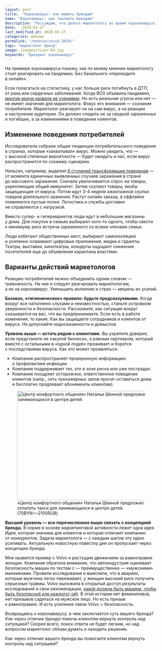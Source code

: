 ```yaml
---
layout: post
title:  "Коронавирус: как выжить брендам"
name: "Коронавирус: как (вы)жить брендам"
description: "Рассуждаю, что делать маркетологу во время коронавируса. Без банального «переходите в&nbsp;онлайн»."
date:   2020-03-27
last_modified_at: 2020-03-27
categories: мнение
permalink: "/mnenie/covid-2019/"
tags: "маркетолог бренд"
image: /images/tizer-64.jpg
keywords: "брендинг коронавирус"
---
```



<p>На&nbsp;примере коронавируса покажу, как по&nbsp;моему мнению маркетологу стоит реагировать на&nbsp;пандемию. Без банального «переходите в&nbsp;онлайн». </p>
<p>Если полагаться на&nbsp;статистику, у&nbsp;нас больше риск погибнуть в&nbsp;ДТП, от&nbsp;рака или сердечных заболеваний. Когда ВОЗ объявила пандемию, <a href="https://youtu.be/vu-hZsGC384" target="_blank" rel="noopener">многие врачи назвали ее&nbsp;учениями</a>. Но&nbsp;есть реальная угроза или нет&nbsp;— не&nbsp;имеет значения для маркетолога. Фокус его внимания&nbsp;— сознание потребителя. Маркетолог реагирует не&nbsp;на&nbsp;сам вирус, а&nbsp;на&nbsp;реакции и&nbsp;настроение аудитории. Он&nbsp;должен следить не&nbsp;за&nbsp;сводкой зараженных и&nbsp;погибших, а&nbsp;за&nbsp;изменениями в&nbsp;поведении клиентов. </p>
<h2>Изменение поведения потребителей </h2>
<p>Исследователи собрали общие тенденции потребительского поведения в&nbsp;странах, которые «захватывал» вирус. Можно увидеть, что&nbsp;— с&nbsp;высокой степенью вероятности&nbsp;— будет ожидать и&nbsp;нас, если вирус распространится по&nbsp;схожему сценарию. </p>
<p>Нильсен, например, выделил <a href="https://www.nielsen.com/ru/ru/insights/article/2020/covid-19-pokupki-v-karantine/" target="_blank" rel="noopener">6&nbsp;ступеней трансформации поведения</a>&nbsp;— от&nbsp;момента единичных выявленных случаев заражения в&nbsp;стране до&nbsp;массового заражения. Сначала увеличивается спрос на&nbsp;товары, укрепляющие общий иммунитет. Затем скупают товары, якобы защищающие от&nbsp;вируса. Потом идут <span class="noperenos">3-4</span> недели ажиотажной скупки товаров длительного хранения. Растут онлайн заказы, в&nbsp;оффлайне появляются пустые полки. Логистика и&nbsp;службы доставки не&nbsp;справляются с&nbsp;нагрузкой. </p>
<p>Вместо супер- и&nbsp;гипермаркетов люди идут в&nbsp;небольшие магазины у&nbsp;дома. Для покупок в&nbsp;семьях выбирают кого-то одного, чтобы свести к&nbsp;минимуму риск встречи зараженного со&nbsp;всеми членами семьи.</p>
<p>Люди избегают общественных мест, выбирают самоизоляцию и&nbsp;усиленно осваивают цифровые приложения, медиа и&nbsp;гаджеты. Театры, выставки, кинотеатры, концерты ощущают снижение посетителей еще до&nbsp;объявления карантина властями. </p>
<h2>Варианты действий маркетологов </h2>
<p>Реакцию потребителей можно объединить одним словом&nbsp;— тревожность. На&nbsp;нее и&nbsp;следует реагировать маркетологам, а&nbsp;не&nbsp;на&nbsp;коронавирус. Уменьшить волнение и&nbsp;страх&nbsp;— мишень их&nbsp;усилий. </p>
<p><strong>Базовое, «гигиеническое» правило: будьте предсказуемыми.</strong> Когда вокруг все наполнено слухами и&nbsp;неизвестностью, станьте островком уверенности и&nbsp;безопасности. Расскажите, как ситуация вокруг сказывается на&nbsp;вас, что вы&nbsp;предпринимаете. Если есть в&nbsp;работе изменения, то&nbsp;какие. Как вы защищаете сотрудников и клиентов от вируса. Не&nbsp;допускайте недосказанности и&nbsp;домыслов. </p>
<p><strong>Уровень выше&nbsp;— встать рядом с&nbsp;клиентами.</strong> Вы&nbsp;укрепите доверие, если предстанете не&nbsp;«акулой бизнеса», а&nbsp;равным партнером, который вместе с&nbsp;остальными в&nbsp;«одной лодке» проживает и&nbsp;борется с&nbsp;последствиями вируса. Как это может проявляться: </p>
<ul>
	<li>Компания распространяет проверенную информацию о&nbsp;профилактике инфекции.</li>
	<li>Компания поддерживает тех, кто в&nbsp;зоне риска или уже пострадал. </li>
	<li>Компания поощряет осторожное, ответственное поведение клиентов (напр., сеть тренажерных залов просит оставаться дома и&nbsp;бесплатно продлевает абонементы клиентам).</li>
 </ul>


 <div class="markedfield">
 	<figure>
 		<img src="https://res.cloudinary.com/bartoshevich/image/upload/q_auto,f_auto/v1585298184/site/sheina.jpg" alt="Центр комфортного общения» Натальи Шеиной предложил оплатить такси для занимающихся в&nbsp;центре детей. " width="600" height="360" />
 		<figcaption>
 			«Центр комфортного общения» Натальи Шеиной предложил оплатить такси для занимающихся в&nbsp;центре детей. (70BYN=~2100RUB)
 		</figcaption>
 	</figure>
 </div>


<p><strong>Высший уровень&nbsp;— все перечисленное выше связать с&nbsp;концепцией бренда.</strong> В&nbsp;норме в&nbsp;основе маркетинговой активности лежит одна идея. Идея, которая значима для клиентов и&nbsp;которая отличает компанию от&nbsp;конкурентов. Задача маркетолога&nbsp;— с&nbsp;каждым шагом эту идею усиливать. Актуальную новостную повестку дня он&nbsp;пропускает через концепцию бренда. </p>
<p>Мне нравится пример с&nbsp;Volvo и&nbsp;растущим движением за&nbsp;равноправие женщин. Компания обратила внимание, что автоиндустрия оценивает безопасность машин по&nbsp;тестам с&nbsp;— преимущественно&nbsp;— «мужскими» манекенами. Провели исследования и&nbsp;выяснили, что в&nbsp;авариях, которые мужчина легко переживает, у&nbsp;женщин высокий риск получить серьезные травмы. Volvo выложила в&nbsp;открытый доступ результаты исследований и&nbsp;свои рекомендации, <a href="https://www.volvocars.com/intl/why-volvo/human-innovation/future-of-driving/safety/cars-safe-for-all" target="_blank" rel="noopener" >какой должна быть машина, чтобы быть безопасной для каждого(-ой)</a>. В&nbsp;этой истории нет феминитивов, нет призывов садиться на&nbsp;мужское лицо. Но&nbsp;есть призыв к&nbsp;равноправию. И&nbsp;есть усиление связи Volvo = безопасность. </p>
<p>Возвращаясь к&nbsp;коронавирусу, в&nbsp;чем заключается суть вашего бренда? <em>Как через отличие бренда помочь клиентам вернуть контроль над ситуацией? </em>Скорее всего, поиск ответа не&nbsp;будет легким, но&nbsp;над вопросом маркетолог обязан думать и&nbsp;находить решение. </p>
<div class="hip">Как через отличие вашего бренда вы помогаете клиентам вернуть контроль над ситуацией? </div>
